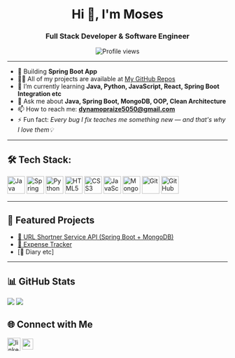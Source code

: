 <h1 align="center">Hi 👋, I'm Moses</h1>
<h3 align="center">Full Stack Developer & Software Engineer</h3>

<p align="center">
  <img src="https://komarev.com/ghpvc/?username=mosesidowu5050&label=Profile%20views&color=0e75b6&style=flat-square" alt="Profile views"/>
</p>

---

- 🌱 Building **Spring Boot App**
- 👨‍💻 All of my projects are available at [My GitHub Repos](https://github.com/mosesidowu5050)
- 🧠 I’m currently learning **Java, Python, JavaScript, React, Spring Boot Integration etc**
- 💬 Ask me about **Java, Spring Boot, MongoDB, OOP, Clean Architecture**
- 📫 How to reach me: **dynamopraize5050@gmail.com**
- ⚡ Fun fact: *Every bug I fix teaches me something new — and that's why I love them💡*
---


## 🛠️ Tech Stack:

<p align="left">
  <img src="https://cdn.jsdelivr.net/gh/devicons/devicon/icons/java/java-original.svg" alt="Java" width="40" height="40"/>
  <img src="https://cdn.jsdelivr.net/gh/devicons/devicon/icons/spring/spring-original.svg" alt="Spring Boot" width="40" height="40"/>
  <img src="https://cdn.jsdelivr.net/gh/devicons/devicon/icons/python/python-original.svg" alt="Python" width="40" height="40"/>
  <img src="https://cdn.jsdelivr.net/gh/devicons/devicon/icons/html5/html5-original.svg" alt="HTML5" width="40" height="40"/>
  <img src="https://cdn.jsdelivr.net/gh/devicons/devicon/icons/css3/css3-original.svg" alt="CSS3" width="40" height="40"/>
  <img src="https://cdn.jsdelivr.net/gh/devicons/devicon/icons/javascript/javascript-original.svg" alt="JavaScript" width="40" height="40"/>
  <img src="https://cdn.jsdelivr.net/gh/devicons/devicon/icons/mongodb/mongodb-original.svg" alt="MongoDB" width="40" height="40"/>
  <img src="https://cdn.jsdelivr.net/gh/devicons/devicon/icons/git/git-original.svg" alt="Git" width="40" height="40"/>
  <img src="https://cdn.jsdelivr.net/gh/devicons/devicon/icons/github/github-original.svg" alt="GitHub" width="40" height="40"/>
</p>

---

## 🚀 Featured Projects

- [📘 URL Shortner Service API (Spring Boot + MongoDB)](https://github.com/mosesidowu5050/UrlShortnerService.git)
- [📝 Expense Tracker](https://github.com/mosesidowu5050/JWTExpenseTracker.git)
- [💼 Diary etc]

---


## 📊 GitHub Stats

<p align="left">
  <img src="https://github-readme-stats.vercel.app/api?username=mosesidowu5050&show_icons=true&theme=radical" />
  <img src="https://github-readme-streak-stats.herokuapp.com/?user=mosesidowu5050&theme=radical" />
</p>


## 🌐 Connect with Me

<p>
  <a href="https://www.linkedin.com/in/idowu-moses-babatunde-12663a34a/" target="blank"><img align="center" src="https://cdn.jsdelivr.net/gh/devicons/devicon/icons/linkedin/linkedin-original.svg" alt="linkedin" width="30" /></a>
  <a href="mailto:dynamopraize5050@gmail.com"><img align="center" src="https://img.shields.io/badge/email-%23D14836.svg?&style=for-the-badge&logo=gmail&logoColor=white" height="25"/></a>
</p>
